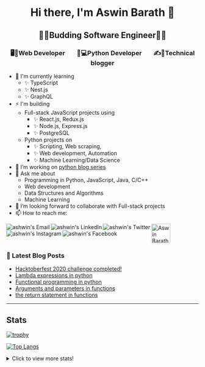 <h1 align="center"> Hi there, I'm Aswin Barath 👋</h1>



<h2 align="center"> 👨‍🎓Budding Software Engineer👨‍🎓 </h2>



<h3 align="center"> 🖥️📲Web Developer  &nbsp;&nbsp;&nbsp;&nbsp;&nbsp;&nbsp;  🐍💻Python Developer &nbsp;&nbsp;&nbsp;&nbsp;&nbsp;&nbsp;  ✍📕Technical blogger </h3>



- 🌱 I'm currently learning
    - ✨ TypeScript
    - ✨ Nest.js
    - ✨ GraphQL
- ⚡ I'm building 
    - Full-stack JavaScript projects using
      - ✨ React.js, Redux.js
      - ✨ Node.js, Express.js
      - ✨ PostgreSQL
    - Python projects on
      - ✨ Scripting, Web scraping,
      - ✨ Web development, Automation
      - ✨ Machine Learning/Data Science
- 🔭 I’m working on [python blog series](https://dev.to/aswin2001barath/series/10416)
- 💬 Ask me about
    - Programming in Python, JavaScript, Java, C/C++
    - Web development
    - Data Structures and Algorithms
    - Machine Learning 
- 👯 I’m looking forward to collaborate with Full-stack projects
- 📫 How to reach me:

<a href="mailto:aswin2001barath@gmail.com">
  <img align="left" alt="ashwin's Email" src="https://img.icons8.com/bubbles/50/000000/gmail.png"/>
</a>

<a href="https://www.linkedin.com/in/aswin-barath/">
  <img align="left" alt="ashwin's LinkedIn" src="https://img.icons8.com/bubbles/50/000000/linkedin.png"/>
</a>

<a href="https://twitter.com/AswinBarath2">
  <img align="left" alt="ashwin's Twitter" src="https://img.icons8.com/bubbles/50/000000/twitter.png"/>
</a>

<a href="https://instagram.com/ashwin_26.4">
  <img align="left" alt="ashwin's Instagram" src="https://img.icons8.com/bubbles/50/000000/instagram.png"/>
</a>

<a href="https://www.facebook.com/profile.php?id=100011683902531">
  <img align="left" alt="ashwin's Facebook" src="https://img.icons8.com/bubbles/50/000000/facebook.png"/>
</a>

<a href="https://dev.to/aswin2001barath">
  <img src="https://d2fltix0v2e0sb.cloudfront.net/dev-badge.svg" alt="Aswin Barath's DEV Community Profile" height="50" width="50">
</a>

<br>

### 📕 Latest Blog Posts
<!-- BLOG-POST-LIST:START -->
- [Hacktoberfest 2020 challenge completed!](https://dev.to/aswin2001barath/hacktoberfest-2020-challenge-completed-31c2)
- [Lambda expressions in python](https://dev.to/aswin2001barath/lambda-expressions-in-python-5ffg)
- [Functional programming in python](https://dev.to/aswin2001barath/functional-programming-in-python-42fi)
- [Arguments and parameters in functions](https://dev.to/aswin2001barath/comprehension-in-python-383l)
- [the return statement in functions](https://dev.to/aswin2001barath/functional-programming-in-python-23ff)
<!-- BLOG-POST-LIST:END -->


---

## Stats
[![trophy](https://github-profile-trophy.vercel.app/?username=AswinBarath&column=3&margin-w=15&margin-h=15&theme=onedark)](https://github.com/ryo-ma/github-profile-trophy)

[![Top Langs](https://github-readme-stats.vercel.app/api/top-langs/?username=AswinBarath&layout=compact)](https://github.com/anuraghazra/github-readme-stats)

<details>
  <summary>Click to view more stats!</summary>
    <!--START_SECTION:waka-->
![Profile Views](http://img.shields.io/badge/Profile%20Views-0-blue)

![Lines of code](https://img.shields.io/badge/From%20Hello%20World%20I%27ve%20Written-713763%20lines%20of%20code-blue)

**🐱 My Github Data** 

> 🏆 576 Contributions in the Year 2021
 > 
> 📦 56.6 kB Used in Github's Storage 
 > 
> 🚫 Not Opted to Hire
 > 
> 📜 56 Public Repositories 
 > 
> 🔑 1 Private Repository 
 > 
**I'm a Night 🦉** 

```text
🌞 Morning    110 commits    █████░░░░░░░░░░░░░░░░░░░░   21.24% 
🌆 Daytime    113 commits    █████░░░░░░░░░░░░░░░░░░░░   21.81% 
🌃 Evening    264 commits    ████████████░░░░░░░░░░░░░   50.97% 
🌙 Night      31 commits     █░░░░░░░░░░░░░░░░░░░░░░░░   5.98%

```
📅 **I'm Most Productive on Tuesday** 

```text
Monday       60 commits     ███░░░░░░░░░░░░░░░░░░░░░░   11.58% 
Tuesday      100 commits    ████░░░░░░░░░░░░░░░░░░░░░   19.31% 
Wednesday    69 commits     ███░░░░░░░░░░░░░░░░░░░░░░   13.32% 
Thursday     99 commits     ████░░░░░░░░░░░░░░░░░░░░░   19.11% 
Friday       50 commits     ██░░░░░░░░░░░░░░░░░░░░░░░   9.65% 
Saturday     79 commits     ███░░░░░░░░░░░░░░░░░░░░░░   15.25% 
Sunday       61 commits     ███░░░░░░░░░░░░░░░░░░░░░░   11.78%

```


📊 **This Week I Spent My Time On** 

```text
⌚︎ Time Zone: Asia/Kolkata

💬 Programming Languages: 
Java                     6 hrs 32 mins       ████████████░░░░░░░░░░░░░   48.03% 
JavaScript               5 hrs 7 mins        █████████░░░░░░░░░░░░░░░░   37.64% 
Markdown                 1 hr 33 mins        ██░░░░░░░░░░░░░░░░░░░░░░░   11.4% 
CSS                      23 mins             ░░░░░░░░░░░░░░░░░░░░░░░░░   2.82% 
JSON                     0 secs              ░░░░░░░░░░░░░░░░░░░░░░░░░   0.1%

🔥 Editors: 
VS Code                  7 hrs 4 mins        █████████████░░░░░░░░░░░░   51.97% 
Eclipse                  6 hrs 32 mins       ████████████░░░░░░░░░░░░░   48.03%

💻 Operating System: 
Windows                  13 hrs 36 mins      █████████████████████████   100.0%

```

**I Mostly Code in HTML** 

```text
HTML                     14 repos            ███████░░░░░░░░░░░░░░░░░░   29.17% 
JavaScript               14 repos            ███████░░░░░░░░░░░░░░░░░░   29.17% 
Python                   9 repos             ████░░░░░░░░░░░░░░░░░░░░░   18.75% 
Java                     4 repos             ██░░░░░░░░░░░░░░░░░░░░░░░   8.33% 
CSS                      3 repos             █░░░░░░░░░░░░░░░░░░░░░░░░   6.25%

```



 Last Updated on 26/06/2021
<!--END_SECTION:waka-->
</details>






